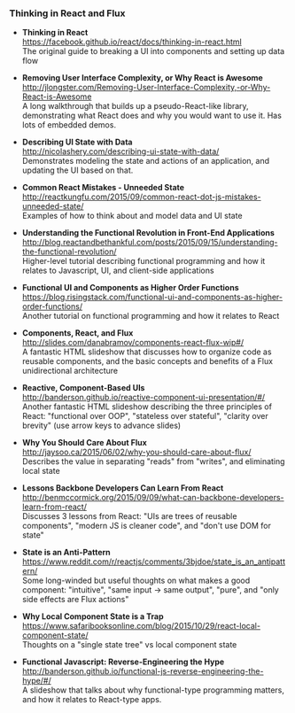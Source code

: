 ### Thinking in React and Flux

- **Thinking in React**  
  https://facebook.github.io/react/docs/thinking-in-react.html  
  The original guide to breaking a UI into components and setting up data flow


- **Removing User Interface Complexity, or Why React is Awesome**  
  http://jlongster.com/Removing-User-Interface-Complexity,-or-Why-React-is-Awesome  
  A long walkthrough that builds up a pseudo-React-like library, demonstrating what React does and why you would want to use it. Has lots of embedded demos.


- **Describing UI State with Data**  
  http://nicolashery.com/describing-ui-state-with-data/  
  Demonstrates modeling the state and actions of an application, and updating the UI based on that.


- **Common React Mistakes - Unneeded State**  
  http://reactkungfu.com/2015/09/common-react-dot-js-mistakes-unneeded-state/  
  Examples of how to think about and model data and UI state


- **Understanding the Functional Revolution in Front-End Applications**  
  http://blog.reactandbethankful.com/posts/2015/09/15/understanding-the-functional-revolution/  
  Higher-level tutorial describing functional programming and how it relates to Javascript, UI, and client-side applications


- **Functional UI and Components as Higher Order Functions**  
  https://blog.risingstack.com/functional-ui-and-components-as-higher-order-functions/  
  Another tutorial on functional programming and how it relates to React


- **Components, React, and Flux**  
  http://slides.com/danabramov/components-react-flux-wip#/  
  A fantastic HTML slideshow that discusses how to organize code as reusable components, and the basic concepts and benefits of a Flux unidirectional architecture


- **Reactive, Component-Based UIs**  
  http://banderson.github.io/reactive-component-ui-presentation/#/  
  Another fantastic HTML slideshow describing the three principles of React: "functional over OOP", "stateless over stateful", "clarity over brevity" (use arrow keys to advance slides)


- **Why You Should Care About Flux**  
  http://jaysoo.ca/2015/06/02/why-you-should-care-about-flux/  
  Describes the value in separating "reads" from "writes", and eliminating local state

- **Lessons Backbone Developers Can Learn From React**  
  http://benmccormick.org/2015/09/09/what-can-backbone-developers-learn-from-react/  
  Discusses 3 lessons from React: "UIs are trees of reusable components", "modern JS is cleaner code", and "don't use DOM for state"

- **State is an Anti-Pattern**  
  https://www.reddit.com/r/reactjs/comments/3bjdoe/state_is_an_antipattern/  
  Some long-winded but useful thoughts on what makes a good component: "intuitive", "same input -> same output", "pure", and "only side effects are Flux actions"

- **Why Local Component State is a Trap**  
  https://www.safaribooksonline.com/blog/2015/10/29/react-local-component-state/  
  Thoughts on a "single state tree" vs local component state
  
- **Functional Javascript: Reverse-Engineering the Hype**  
  http://banderson.github.io/functional-js-reverse-engineering-the-hype/#/  
  A slideshow that talks about why functional-type programming matters, and how it relates to React-type apps.
